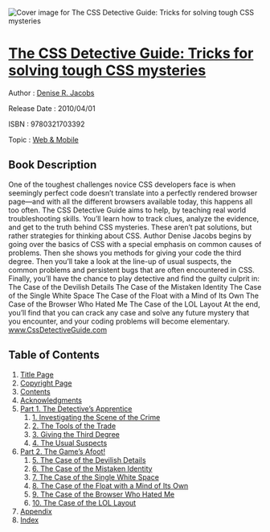 ![Cover image for The CSS Detective Guide: Tricks for solving tough CSS mysteries](https://imgdetail.ebookreading.net/cover/cover/web_mobile/EB9780321703392.jpg)

[The CSS Detective Guide: Tricks for solving tough CSS mysteries](https://ebookreading.net/view/book/The+CSS+Detective+Guide%3A+Tricks+for+solving+tough+CSS+mysteries-EB9780321703392_1.html "The CSS Detective Guide: Tricks for solving tough CSS mysteries")
====================================================================================================================

Author : [Denise R. Jacobs](https://ebookreading.net/search/author/Denise+R.+Jacobs)

Release Date : 2010/04/01

ISBN : 9780321703392

Topic : [Web & Mobile](https://ebookreading.net/search/category/web-mobile)

Book Description
-----------------

One of the toughest challenges novice CSS developers face is when seemingly perfect code doesn’t translate into a perfectly rendered browser page—and with all the different browsers available today, this happens all too often. The CSS Detective Guide aims to help, by teaching real world troubleshooting skills. You’ll learn how to track clues, analyze the evidence, and get to the truth behind CSS mysteries. These aren’t pat solutions, but rather strategies for thinking about CSS. Author Denise Jacobs begins by going over the basics of CSS with a special emphasis on common causes of problems. Then she shows you methods for giving your code the third degree. Then you’ll take a look at the line-up of usual suspects, the common problems and persistent bugs that are often encountered in CSS. Finally, you’ll have the chance to play detective and find the guilty culprit in:
The Case of the Devilish Details
The Case of the Mistaken Identity
The Case of the Single White Space
The Case of the Float with a Mind of Its Own
The Case of the Browser Who Hated Me
The Case of the LOL Layout
At the end, you’ll find that you can crack any case and solve any future mystery that you encounter, and your coding problems will become elementary. www.CssDetectiveGuide.com
              
Table of Contents
-----------------

1. [Title Page](https://ebookreading.net/view/book/The+CSS+Detective+Guide%3A+Tricks+for+solving+tough+CSS+mysteries-EB9780321703392_2.html)
1. [Copyright Page](https://ebookreading.net/view/book/The+CSS+Detective+Guide%3A+Tricks+for+solving+tough+CSS+mysteries-EB9780321703392_3.html)
1. [Contents](https://ebookreading.net/view/book/The+CSS+Detective+Guide%3A+Tricks+for+solving+tough+CSS+mysteries-EB9780321703392_6.html)
1. [Acknowledgments](https://ebookreading.net/view/book/The+CSS+Detective+Guide%3A+Tricks+for+solving+tough+CSS+mysteries-EB9780321703392_5.html)
1. [Part 1. The Detective’s Apprentice](https://ebookreading.net/view/book/The+CSS+Detective+Guide%3A+Tricks+for+solving+tough+CSS+mysteries-EB9780321703392_7.html)
    1. [1. Investigating the Scene of the Crime](https://ebookreading.net/view/book/The+CSS+Detective+Guide%3A+Tricks+for+solving+tough+CSS+mysteries-EB9780321703392_8.html)
    1. [2. The Tools of the Trade](https://ebookreading.net/view/book/The+CSS+Detective+Guide%3A+Tricks+for+solving+tough+CSS+mysteries-EB9780321703392_9.html)
    1. [3. Giving the Third Degree](https://ebookreading.net/view/book/The+CSS+Detective+Guide%3A+Tricks+for+solving+tough+CSS+mysteries-EB9780321703392_10.html)
    1. [4. The Usual Suspects](https://ebookreading.net/view/book/The+CSS+Detective+Guide%3A+Tricks+for+solving+tough+CSS+mysteries-EB9780321703392_11.html)
1. [Part 2. The Game’s Afoot!](https://ebookreading.net/view/book/The+CSS+Detective+Guide%3A+Tricks+for+solving+tough+CSS+mysteries-EB9780321703392_12.html)
    1. [5. The Case of the Devilish Details](https://ebookreading.net/view/book/The+CSS+Detective+Guide%3A+Tricks+for+solving+tough+CSS+mysteries-EB9780321703392_13.html)
    1. [6. The Case of the Mistaken Identity](https://ebookreading.net/view/book/The+CSS+Detective+Guide%3A+Tricks+for+solving+tough+CSS+mysteries-EB9780321703392_14.html)
    1. [7. The Case of the Single White Space](https://ebookreading.net/view/book/The+CSS+Detective+Guide%3A+Tricks+for+solving+tough+CSS+mysteries-EB9780321703392_15.html)
    1. [8. The Case of the Float with a Mind of Its Own](https://ebookreading.net/view/book/The+CSS+Detective+Guide%3A+Tricks+for+solving+tough+CSS+mysteries-EB9780321703392_16.html)
    1. [9. The Case of the Browser Who Hated Me](https://ebookreading.net/view/book/The+CSS+Detective+Guide%3A+Tricks+for+solving+tough+CSS+mysteries-EB9780321703392_17.html)
    1. [10. The Case of the LOL Layout](https://ebookreading.net/view/book/The+CSS+Detective+Guide%3A+Tricks+for+solving+tough+CSS+mysteries-EB9780321703392_18.html)
1. [Appendix](https://ebookreading.net/view/book/The+CSS+Detective+Guide%3A+Tricks+for+solving+tough+CSS+mysteries-EB9780321703392_19.html)
1. [Index](https://ebookreading.net/view/book/The+CSS+Detective+Guide%3A+Tricks+for+solving+tough+CSS+mysteries-EB9780321703392_20.html)
